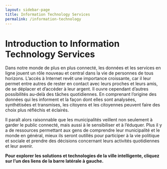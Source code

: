 ```yaml
---
layout: sidebar-page
title: Information Technology Services
permalink: /information-technology
---
```


# Introduction to Information Technology Services

Dans notre monde de plus en plus connecté, les données et les services en ligne jouent un rôle nouveau et central dans la vie de personnes de tous horizons. L’accès à Internet revêt une importance croissante, car il leur permet entre autres de rester en contact avec leurs proches et leurs amis, de se déplacer et d’accéder à leur argent. Il ouvre cependant d’autres possibilités au-delà des tâches quotidiennes. En comprenant l’origine des données qui les informent et la façon dont elles sont analysées, synthétisées et transmises, les citoyens et les citoyennes peuvent faire des choix plus réfléchis et éclairés.

Il paraît alors raisonnable que les municipalités veillent non seulement à garder le public connecté, mais aussi à le sensibiliser et à l’éduquer. Plus il y a de ressources permettant aux gens de comprendre leur municipalité et le monde en général, mieux ils seront outillés pour participer à la vie politique et sociale et prendre des décisions concernant leurs activités quotidiennes et leur avenir.

**Pour explorer les solutions et technologies de la ville intelligente, cliquez sur l’un des liens de la barre latérale à gauche.**

